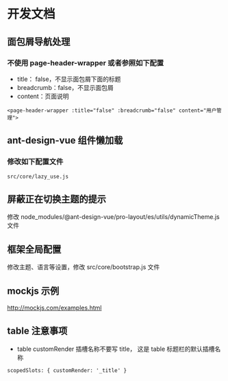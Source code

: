 # 开发文档

## 面包屑导航处理
### 不使用 page-header-wrapper 或者参照如下配置
- title： false，不显示面包屑下面的标题
- breadcrumb：false，不显示面包屑
- content：页面说明
```
<page-header-wrapper :title="false" :breadcrumb="false" content="用户管理">
```

## ant-design-vue 组件懒加载
### 修改如下配置文件
```
src/core/lazy_use.js
```

## 屏蔽正在切换主题的提示
修改 node_modules/@ant-design-vue/pro-layout/es/utils/dynamicTheme.js 文件

## 框架全局配置
修改主题、语言等设置，修改 src/core/bootstrap.js 文件

## mockjs 示例
http://mockjs.com/examples.html

## table 注意事项
- table customRender 插槽名称不要写 title， 这是 table 标题栏的默认插槽名称
```
scopedSlots: { customRender: '_title' }
```
